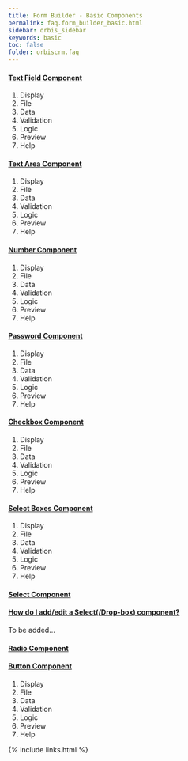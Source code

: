 ```yaml
---
title: Form Builder - Basic Components
permalink: faq.form_builder_basic.html
sidebar: orbis_sidebar
keywords: basic 
toc: false
folder: orbiscrm.faq
---
```


<div class="panel-group" id="accordion">
    <div class="panel panel-default">
        <div class="panel-heading">
            <h4 class="panel-title">
                <a class="noCrossRef accordion-toggle" data-toggle="collapse" data-parent="#accordion" href="#text-field">
                    <b>Text Field</b> Component
                </a>
            </h4>
        </div>
        <div id="text-field" class="panel-collapse collapse noCrossRef">
            <div class="panel-body">
                <ol>
                    <li>Display</li>
                    <li>File</li>
                    <li>Data</li>
                    <li>Validation</li>
                    <li>Logic</li>
                    <li>Preview</li>
                    <li>Help</li>
                </ol>
            </div>
        </div>
    </div>
    <!-- /.panel -->
    <div class="panel panel-default">
        <div class="panel-heading">
            <h4 class="panel-title">
                <a class="noCrossRef accordion-toggle" data-toggle="collapse" data-parent="#accordion" href="#text-area">
                    <b>Text Area</b> Component
                </a>
            </h4>
        </div>
        <div id="text-area" class="panel-collapse collapse noCrossRef">
            <div class="panel-body">
                <ol>
                    <li>Display</li>
                    <li>File</li>
                    <li>Data</li>
                    <li>Validation</li>
                    <li>Logic</li>
                    <li>Preview</li>
                    <li>Help</li>
                </ol>
            </div>
        </div>
    </div>
    <!-- /.panel -->
    <div class="panel panel-default">
        <div class="panel-heading">
            <h4 class="panel-title">
                <a class="noCrossRef accordion-toggle" data-toggle="collapse" data-parent="#accordion" href="#number">
                    <b>Number</b> Component
                </a>
            </h4>
        </div>
        <div id="number" class="panel-collapse collapse noCrossRef">
            <div class="panel-body">
                <ol>
                    <li>Display</li>
                    <li>File</li>
                    <li>Data</li>
                    <li>Validation</li>
                    <li>Logic</li>
                    <li>Preview</li>
                    <li>Help</li>
                </ol>
            </div>
        </div>
    </div>
    <!-- /.panel -->
    <div class="panel panel-default">
        <div class="panel-heading">
            <h4 class="panel-title">
                <a class="noCrossRef accordion-toggle" data-toggle="collapse" data-parent="#accordion" href="#password">
                    <b>Password</b> Component
                </a>
            </h4>
        </div>
        <div id="password" class="panel-collapse collapse noCrossRef">
            <div class="panel-body">
                <ol>
                    <li>Display</li>
                    <li>File</li>
                    <li>Data</li>
                    <li>Validation</li>
                    <li>Logic</li>
                    <li>Preview</li>
                    <li>Help</li>
                </ol>
            </div>
        </div>
    </div>
    <!-- /.panel -->
    <div class="panel panel-default">
        <div class="panel-heading">
            <h4 class="panel-title">
                <a class="noCrossRef accordion-toggle" data-toggle="collapse" data-parent="#accordion" href="#checkbox">
                    <b>Checkbox</b> Component
                </a>
            </h4>
        </div>
        <div id="checkbox" class="panel-collapse collapse noCrossRef">
            <div class="panel-body">
                <ol>
                    <li>Display</li>
                    <li>File</li>
                    <li>Data</li>
                    <li>Validation</li>
                    <li>Logic</li>
                    <li>Preview</li>
                    <li>Help</li>
                </ol>
            </div>
        </div>
    </div>
    <!-- /.panel -->
    <div class="panel panel-default">
        <div class="panel-heading">
            <h4 class="panel-title">
                <a class="noCrossRef accordion-toggle" data-toggle="collapse" data-parent="#accordion" href="#select-boxes">
                    <b>Select Boxes</b> Component
                </a>
            </h4>
        </div>
        <div id="select-boxes" class="panel-collapse collapse noCrossRef">
            <div class="panel-body">
                <ol>
                    <li>Display</li>
                    <li>File</li>
                    <li>Data</li>
                    <li>Validation</li>
                    <li>Logic</li>
                    <li>Preview</li>
                    <li>Help</li>
                </ol>
            </div>
        </div>
    </div>
    <!-- /.panel -->
    <div class="panel panel-default">
        <div class="panel-heading">
            <h4 class="panel-title">
                <a class="noCrossRef accordion-toggle" data-toggle="collapse" data-parent="#accordion" href="#select">
                    <b>Select</b> Component
                </a>
            </h4>
        </div>
        <div id="select" class="panel-collapse collapse noCrossRef">
            <div class="panel-body">
                <div class="panel panel-default">
                    <div class="panel-heading">
                        <h4 class="panel-title">
                            <a class="noCrossRef accordion-toggle" data-toggle="collapse" data-parent="#accordion" href="#how-do-i-add-edit-a-select-component">
                                How do I add/edit a <b>Select(/Drop-box)</b> component?
                            </a>
                        </h4>
                    </div>
                    <div id="how-do-i-add-edit-a-select-component" class="panel-collapse collapse noCrossRef">
                        <div class="panel-body">
                            To be added...
                        </div>
                    </div>
                </div>
                <!-- /.panel -->
            </div>
        </div>
    </div>
    <!-- /.panel -->
    <div class="panel panel-default">
        <div class="panel-heading">
            <h4 class="panel-title">
                <a class="noCrossRef accordion-toggle" data-toggle="collapse" data-parent="#accordion" href="#radio">
                    <b>Radio</b> Component
                </a>
            </h4>
        </div>
        <div id="radio" class="panel-collapse collapse noCrossRef">
            <div class="panel-body">
            </div>
        </div>
    </div>
    <!-- /.panel -->
    <div class="panel panel-default">
        <div class="panel-heading">
            <h4 class="panel-title">
                <a class="noCrossRef accordion-toggle" data-toggle="collapse" data-parent="#accordion" href="#button">
                    <b>Button</b> Component
                </a>
            </h4>
        </div>
        <div id="button" class="panel-collapse collapse noCrossRef">
            <div class="panel-body">
                <ol>
                    <li>Display</li>
                    <li>File</li>
                    <li>Data</li>
                    <li>Validation</li>
                    <li>Logic</li>
                    <li>Preview</li>
                    <li>Help</li>
                </ol>
            </div>
        </div>
    </div>
    <!-- /.panel -->
</div>
<!-- /.panel-group -->

{% include links.html %}
